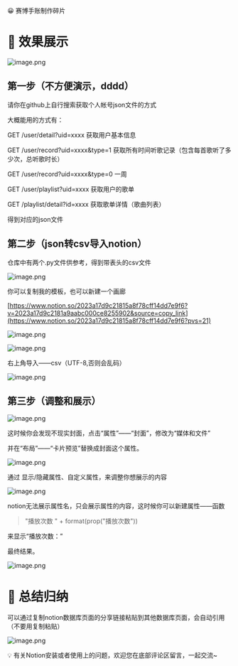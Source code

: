 <aside>
😀 赛博手账制作碎片

</aside>

# 📝 效果展示

![image.png](attachment:ed14fb1b-518d-44b8-9af6-dfc6897acb24:image.png)

## 第一步（不方便演示，dddd）

请你在github上自行搜索获取个人帐号json文件的方式

大概能用的方式有：

GET /user/detail?uid=xxxx 获取用户基本信息

GET /user/record?uid=xxxx&type=1 获取所有时间听歌记录（包含每首歌听了多少次，总听歌时长）

GET /user/record?uid=xxxx&type=0 一周

GET /user/playlist?uid=xxxx 获取用户的歌单

GET /playlist/detail?id=xxxx 获取歌单详情（歌曲列表）

得到对应的json文件

## 第二步（json转csv导入notion）

仓库中有两个.py文件供参考，得到带表头的csv文件

![image.png](attachment:f588edc3-c720-44ee-b4cb-abc1044c9c7a:image.png)

你可以复制我的模板，也可以新建一个画廊

[https://www.notion.so/2023a17d9c21815a8f78cff14dd7e9f6?v=2023a17d9c2181a9aabc000ce8255902&source=copy_link](https://www.notion.so/2023a17d9c21815a8f78cff14dd7e9f6?pvs=21)

![image.png](attachment:822aab04-3b78-40fc-aa87-278d1741e25f:image.png)

![image.png](attachment:95fbb661-da09-4fa7-9705-e2ac93b6c37b:image.png)

右上角导入——csv（UTF-8,否则会乱码）

![image.png](attachment:f584b402-7883-46e0-a201-ec1c28b8fa57:image.png)

## 第三步（调整和展示）

![image.png](attachment:dde677ac-fbab-49df-828e-51e48b0a450c:image.png)

这时候你会发现不现实封面，点击“属性”——“封面”，修改为“媒体和文件”

并在“布局”——“卡片预览”替换成封面这个属性。

![image.png](attachment:cffa2977-b07a-4e1a-97a6-fc13bc321a07:image.png)

 通过 显示/隐藏属性、自定义属性，来调整你想展示的内容

![image.png](attachment:070da14a-1760-4124-b265-de8cc83fec87:image.png)

notion无法展示属性名，只会展示属性的内容，这时候你可以新建属性——函数

> "播放次数 " + format(prop("播放次数"))
> 

来显示“播放次数：”

最终结果。

![image.png](attachment:ed14fb1b-518d-44b8-9af6-dfc6897acb24:image.png)

# 🤗 总结归纳

可以通过复制notion数据库页面的分享链接粘贴到其他数据库页面，会自动引用（不要用复制粘贴）

![image.png](attachment:31992585-9c75-4de3-b1b0-d5f8403a4074:image.png)

<aside>
💡 有关Notion安装或者使用上的问题，欢迎您在底部评论区留言，一起交流~

</aside>
